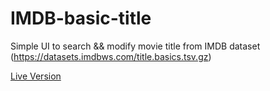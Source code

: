 # IMDB-basic-title
Simple UI to search &amp;&amp; modify movie title from IMDB dataset (https://datasets.imdbws.com/title.basics.tsv.gz)

[Live Version](http://magrathea.ga)
